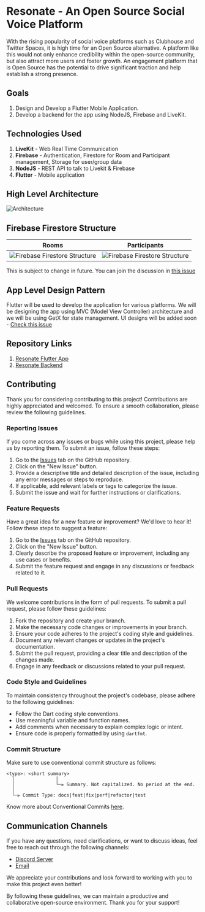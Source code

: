 # Resonate - An Open Source Social Voice Platform

With the rising popularity of social voice platforms such as Clubhouse and Twitter Spaces, it is high time for an Open Source alternative. A platform like this would not only enhance credibility within the open-source community, but also attract more users and foster growth. An engagement platform that is Open Source has the potential to drive significant traction and help establish a strong presence.

## Goals
1.  Design and Develop a Flutter Mobile Application.
2.  Develop a backend for the app using NodeJS, Firebase and LiveKit.

## Technologies Used

1.  **LiveKit** - Web Real Time Communication
2.  **Firebase** - Authentication, Firestore for Room and Participant management, Storage for user/group data
3.  **NodeJS** - REST API to talk to Livekit & Firebase
4.  **Flutter** - Mobile application

## High Level Architecture

![Architecture](https://github.com/chandansgowda/Resonate/assets/41890434/201a07ff-0e96-41f1-b9a3-cd7c41e6db17)

## Firebase Firestore Structure 

| Rooms                     | Participants                      |
| ------------------------------ | ------------------------------ |
| ![Firebase Firestore Structure](https://github.com/chandansgowda/Resonate/assets/41890434/1082ed69-439a-495d-96d2-3097cb3b8798)       | ![Firebase Firestore Structure](https://github.com/chandansgowda/Resonate/assets/41890434/026a5fed-d0a3-4023-81e4-d6cb8c52621a)         |

This is subject to change in future. You can join the discussion in [this issue](https://github.com/AOSSIE-Org/Resonate/issues/19)

## App Level Design Pattern

Flutter will be used to develop the application for various platforms. We will be designing the app using MVC (Model View Controller) architecture and we will be using GetX for state management. 
UI designs will be added soon - [Check this issue](https://github.com/AOSSIE-Org/Resonate/issues/1) 

## Repository Links
1. [Resonate Flutter App](https://github.com/AOSSIE-Org/Resonate)
2. [Resonate Backend](https://github.com/AOSSIE-Org/Resonate-Backend)

## Contributing

Thank you for considering contributing to this project! Contributions are highly appreciated and welcomed. To ensure a smooth collaboration, please review the following guidelines.

### Reporting Issues

If you come across any issues or bugs while using this project, please help us by reporting them. To submit an issue, follow these steps:

1.  Go to the [Issues](https://github.com/AOSSIE-Org/Resonate/issues) tab on the GitHub repository.
2.  Click on the "New Issue" button.
3.  Provide a descriptive title and detailed description of the issue, including any error messages or steps to reproduce.
4.  If applicable, add relevant labels or tags to categorize the issue.
5.  Submit the issue and wait for further instructions or clarifications.

### Feature Requests

Have a great idea for a new feature or improvement? We'd love to hear it! Follow these steps to suggest a feature:

1.  Go to the [Issues](https://github.com/AOSSIE-Org/Resonate/issues) tab on the GitHub repository.
2.  Click on the "New Issue" button.
3.  Clearly describe the proposed feature or improvement, including any use cases or benefits.
4.  Submit the feature request and engage in any discussions or feedback related to it.

### Pull Requests

We welcome contributions in the form of pull requests. To submit a pull request, please follow these guidelines:

1.  Fork the repository and create your branch.
2.  Make the necessary code changes or improvements in your branch.
3.  Ensure your code adheres to the project's coding style and guidelines.
4.  Document any relevant changes or updates in the project's documentation.
5.  Submit the pull request, providing a clear title and description of the changes made.
6.  Engage in any feedback or discussions related to your pull request.

### Code Style and Guidelines

To maintain consistency throughout the project's codebase, please adhere to the following guidelines:

-   Follow the Dart coding style conventions.
-   Use meaningful variable and function names.
-   Add comments when necessary to explain complex logic or intent.
-   Ensure code is properly formatted by using `dartfmt`.

### Commit Structure

Make sure to use conventional commit structure as follows:

```
<type>: <short summary>
  │               │
  │               └─⫸ Summary. Not capitalized. No period at the end.
  │
  └─⫸ Commit Type: docs|feat|fix|perf|refactor|test
```

Know more about Conventional Commits [here](https://www.conventionalcommits.org/en/v1.0.0/).

## Communication Channels

If you have any questions, need clarifications, or want to discuss ideas, feel free to reach out through the following channels:

-   [Discord Server](https://discord.com/invite/6mFZ2S846n)
-   [Email](mailto:aossie.oss@gmail.com)

We appreciate your contributions and look forward to working with you to make this project even better!

By following these guidelines, we can maintain a productive and collaborative open-source environment. Thank you for your support!
